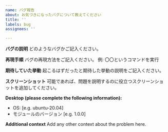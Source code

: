 ```yaml
---
name: バグ報告
about: お気づきになったバグについて教えてください
title: ''
labels: bug
assignees: ''

---
```


**バグの説明**
どのようなバグかご記入ください。

**再現手順**
バグの再現方法をご記入ください。
例: 〇〇というコマンドを実行

**期待していた挙動**
起こるはずだったと期待した挙動の説明をご記入ください。

**スクリーンショット**
可能であれば、問題を説明するのに役立つスクリーンショットを追加してください。

**Desktop (please complete the following information):**
 - OS: [e.g. ubuntu-20.04]
 - モジュールのバージョン [e.g. 1.0.0]

**Additional context**
Add any other context about the problem here.

